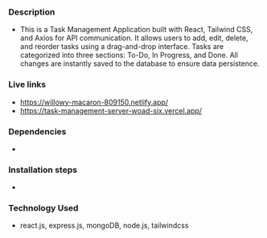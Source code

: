 ### Description
- This is a Task Management Application built with React, Tailwind CSS, and Axios for API communication. It allows users to add, edit, delete, and reorder tasks using a drag-and-drop interface. Tasks are categorized into three sections: To-Do, In Progress, and Done. All changes are instantly saved to the database to ensure data persistence.


### Live links
- https://willowy-macaron-809150.netlify.app/
- https://task-management-server-woad-six.vercel.app/


### Dependencies
-


### Installation steps
-

### Technology Used
- react.js, express.js, mongoDB, node.js, tailwindcss
